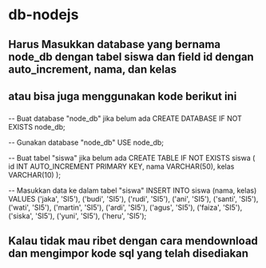 # db-nodejs

## Harus Masukkan database yang bernama node_db dengan tabel siswa dan field id dengan auto_increment, nama, dan kelas
## atau bisa juga menggunakan kode berikut ini
### 
-- Buat database "node_db" jika belum ada
CREATE DATABASE IF NOT EXISTS node_db;

-- Gunakan database "node_db"
USE node_db;

-- Buat tabel "siswa" jika belum ada
CREATE TABLE IF NOT EXISTS siswa (
    id INT AUTO_INCREMENT PRIMARY KEY,
    nama VARCHAR(50),
    kelas VARCHAR(10)
);

-- Masukkan data ke dalam tabel "siswa"
INSERT INTO siswa (nama, kelas) VALUES
    ('jaka', 'SI5'),
    ('budi', 'SI5'),
    ('rudi', 'SI5'),
    ('ani', 'SI5'),
    ('santi', 'SI5'),
    ('wati', 'SI5'),
    ('martin', 'SI5'),
    ('ardi', 'SI5'),
    ('agus', 'SI5'),
    ('faiza', 'SI5'),
    ('siska', 'SI5'),
    ('yuni', 'SI5'),
    ('heru', 'SI5');
### 
## Kalau tidak mau ribet dengan cara mendownload dan mengimpor kode sql yang telah disediakan
    

